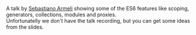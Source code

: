 <!--
layout: post
title: ES6 - The future is here
date: 2014-05-27T05:18:47.847Z
comments: true
published: true
keywords: JavaScript, ES6, talks
description: talk about es6
categories: talks
authorName: Jaydson Gomes
authorLink: http://twitter.com/jaydson
authorDescription: JavaScript enthusiast - FrontEnd Engineer at Terra Networks - BrazilJS and RSJS curator
authorPicture: https://pbs.twimg.com/profile_images/453720347620032512/UM2nE21c_400x400.jpeg
-->
A talk by [Sebastiano Armeli](https://twitter.com/sebarmeli) showing some of the ES6 features like scoping, generators, collections, modules and proxies.<!--more-->  
Unfortunatelly we don't have the talk recording, but you can get some ideas from the slides.  
<script async class="speakerdeck-embed" data-id="0f3bc890bf3e01311c22525a8ccb654f" data-ratio="1.33333333333333" src="//speakerdeck.com/assets/embed.js"></script>
